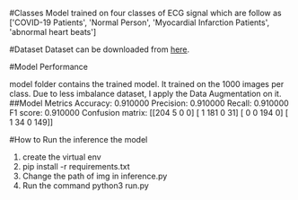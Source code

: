#Classes
Model trained on four classes of ECG signal which are follow as
['COVID-19 Patients', 'Normal Person', 'Myocardial Infarction Patients', 'abnormal heart beats']

#Dataset
Dataset can be downloaded from [here](https://drive.google.com/drive/folders/1iIh7O2DpoYB1ZpDspgE3Boax8PV-RXuC?usp=sharing).

#Model Performance

model folder contains the trained model. It trained on the 1000 images per class. Due to less imbalance dataset, I apply the Data Augmentation on it.
##Model Metrics
Accuracy: 0.910000
Precision: 0.910000
Recall: 0.910000
F1 score: 0.910000
Confusion matrix:
 [[204   5   0   0]
 [  1 181   0  31]
 [  0   0 194   0]
 [  1  34   0 149]]


#How to Run the inference the model
1. create the virtual env
2. pip install -r requirements.txt
3. Change the path of img in inference.py
4. Run the command python3 run.py
